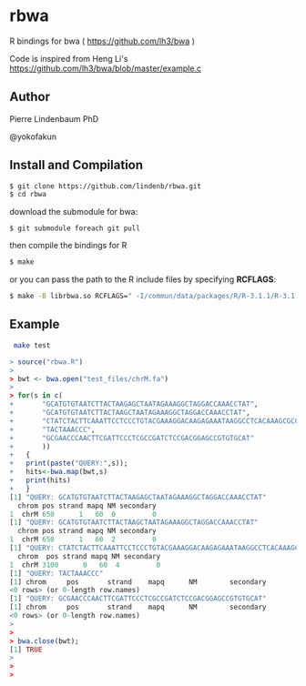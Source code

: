 rbwa
====

R bindings for bwa ( https://github.com/lh3/bwa )

Code is inspired from Heng Li's https://github.com/lh3/bwa/blob/master/example.c

## Author

Pierre Lindenbaum PhD

@yokofakun


## Install and Compilation

```bash
$ git clone https://github.com/lindenb/rbwa.git
$ cd rbwa
```

download the submodule for bwa:

```
$ git submodule foreach git pull
```
then compile the bindings for R

```bash
$ make
```
or you can pass the path to the R include files by specifying **RCFLAGS**:

```bash
$ make -B librbwa.so RCFLAGS=" -I/commun/data/packages/R/R-3.1.1/R-3.1.1/include/ "
```


## Example

```bash
 make test
```


```R
> source("rbwa.R")
> 
> bwt <- bwa.open("test_files/chrM.fa")
> 
> for(s in c(
+ 		"GCATGTGTAATCTTACTAAGAGCTAATAGAAAGGCTAGGACCAAACCTAT",
+ 		"GCATGTGTAATCTTACTAAGCTAATAGAAAGGCTAGGACCAAACCTAT",
+ 		"CTATCTACTTCAAATTCCTCCCTGTACGAAAGGACAAGAGAAATAAGGCCTCACAAAGCGCCTTCCCCCGTAAATGATATCATCTCAACTTAGTAT",
+ 		"TACTAAACCC",
+ 		"GCGAACCCAACTTCGATTCCCTCGCCGATCTCCGACGGAGCCGTGTGCAT"	
+ 		))
+ 	{
+ 	print(paste("QUERY:",s));
+ 	hits<-bwa.map(bwt,s)
+ 	print(hits)
+ 	}
[1] "QUERY: GCATGTGTAATCTTACTAAGAGCTAATAGAAAGGCTAGGACCAAACCTAT"
  chrom pos strand mapq NM secondary
1  chrM 650      1   60  0         0
[1] "QUERY: GCATGTGTAATCTTACTAAGCTAATAGAAAGGCTAGGACCAAACCTAT"
  chrom pos strand mapq NM secondary
1  chrM 650      1   60  2         0
[1] "QUERY: CTATCTACTTCAAATTCCTCCCTGTACGAAAGGACAAGAGAAATAAGGCCTCACAAAGCGCCTTCCCCCGTAAATGATATCATCTCAACTTAGTAT"
  chrom  pos strand mapq NM secondary
1  chrM 3100      0   60  4         0
[1] "QUERY: TACTAAACCC"
[1] chrom     pos       strand    mapq      NM        secondary
<0 rows> (or 0-length row.names)
[1] "QUERY: GCGAACCCAACTTCGATTCCCTCGCCGATCTCCGACGGAGCCGTGTGCAT"
[1] chrom     pos       strand    mapq      NM        secondary
<0 rows> (or 0-length row.names)
> 
> 
> bwa.close(bwt);
[1] TRUE
> 
> 
> 
```

